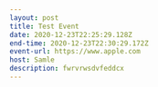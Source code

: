```yaml
---
layout: post
title: Test Event
date: 2020-12-23T22:25:29.128Z
end-time: 2020-12-23T22:30:29.172Z
event-url: https://www.apple.com
host: Samle
description: fwrvrwsdvfeddcx
---
```

